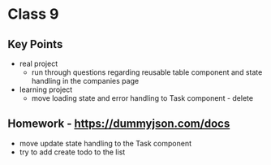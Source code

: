 # Class 9

## Key Points
- real project
  - run through questions regarding reusable table component and state handling in the companies page
- learning project
    - move loading state and error handling to Task component - delete

## Homework - https://dummyjson.com/docs
- move update state handling to the Task component
- try to add create todo to the list
